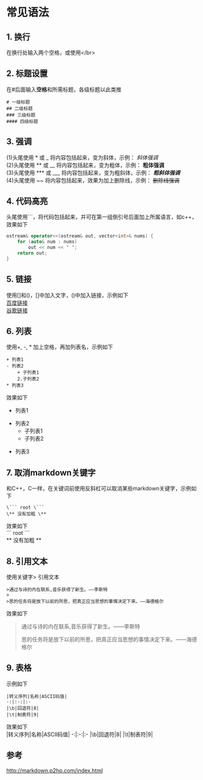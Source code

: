 # 常见语法

## 1. 换行  
在换行处输入两个空格，或使用\</br>

## 2. 标题设置  
在#后面输入**空格**和所需标题，各级标题以此类推  
```
# 一级标题  
## 二级标题  
### 三级标题  
#### 四级标题  
```

## 3. 强调  
(1)头尾使用 * 或 _ 将内容包括起来，变为斜体，示例： *斜体强调*  
(2)头尾使用 ** 或 __ 将内容包括起来，变为粗体，示例： **粗体强调**  
(3)头尾使用 *** 或 ___ 将内容包括起来，变为粗斜体，示例： ***粗斜体强调***   
(4)头尾使用 ~~ 将内容包括起来，效果为加上删除线，示例： ~~删除线强调~~   

## 4. 代码高亮  
头尾使用```，将代码包括起来，并可在第一组倒引号后面加上所属语言，如c++，效果如下  
``` c++
ostream& operator<<(ostream& out, vector<int>& nums) {
    for (auto& num : nums)
        out << num << " ";
    return out;
}
```  

## 5. 链接  
使用[]和()，[]中加入文字，()中加入链接，示例如下  
[百度链接](https://www.baidu.com)  
[谷歌链接](https://www.google.com)  

## 6. 列表  
使用+, -, * 加上空格，再加列表名，示例如下  
```
+ 列表1  
- 列表2  
    + 子列表1  
    2.子列表2  
* 列表3
``` 
效果如下  
+ 列表1  
- 列表2  
    + 子列表1  
    - 子列表2  
* 列表3

## 7. 取消markdown关键字  
和C++，C一样，在关键词前使用反斜杠可以取消某些markdown关键字，示例如下  
```
\``` root \```
\** 没有加粗 \**
```
效果如下  
\``` root \```  
\** 没有加粗 \**

## 8. 引用文本    
使用关键字> 引用文本  
```
>通过与诗的内在联系,音乐获得了新生。——李斯特
>
>思的任务将是放下以前的所思，把真正应当思想的事情决定下来。——海德格尔
```
效果如下  
>通过与诗的内在联系,音乐获得了新生。——李斯特  
>
>思的任务将是放下以前的所思，把真正应当思想的事情决定下来。——海德格尔  

## 9. 表格  
示例如下  
```
|转义序列|名称|ASCII码值|
-:|:-:|:-
|\b|回退符|8|
|\t|制表符|9|
```
效果如下  
|转义序列|名称|ASCII码值|
-:|:-:|:-
|\b|回退符|8|
|\t|制表符|9|

## 参考  
http://markdown.p2hp.com/index.html
